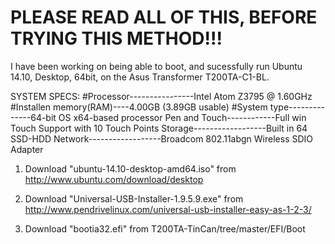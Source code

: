 PLEASE READ ALL OF THIS,
BEFORE TRYING THIS METHOD!!!
========================================

I have been working on being able to boot, 
and sucessfully run Ubuntu 14.10, Desktop, 64bit,
on the Asus Transformer T200TA-C1-BL.

SYSTEM SPECS:
#Processor----------------Intel Atom Z3795 @ 1.60GHz
#Installen memory(RAM)----4.00GB (3.89GB usable)
#System type--------------64-bit OS x64-based processor
Pen and Touch------------Full win Touch Support with 10 Touch Points
Storage------------------Built in 64 SSD-HDD
Network------------------Broadcom 802.11abgn Wireless SDIO Adapter


1. Download "ubuntu-14.10-desktop-amd64.iso" from
	http://www.ubuntu.com/download/desktop

2. Download "Universal-USB-Installer-1.9.5.9.exe" from
	http://www.pendrivelinux.com/universal-usb-installer-easy-as-1-2-3/

3. Download "bootia32.efi" from
	T200TA-TinCan/tree/master/EFI/Boot
